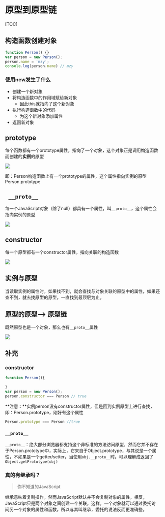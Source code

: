 # 原型到原型链

[TOC]

## 构造函数创建对象

```js
function Person() {}
var person = new Person();
person.name = 'mzy';
console.log(person.name) // mzy
```

### 使用new发生了什么

- 创建一个新对象
- 将构造函数中的作用域赋给新对象
  - 因此this就指向了这个新对象
- 执行构造函数中的代码
  - 为这个新对象添加属性
- 返回新对象

## prototype

每个函数都有一个prototype属性，指向了一个对象，这个对象正是调用构造函数而创建的**实例**的原型

![](I:\myFuture\桌面资料\面试\学习图片\prototype1.png)

即：Person构造函数上有一个prototype的属性，这个属性指向实例的原型Person.prototype

## ` __proto__`

每一个JavaScript对象（除了null）都具有一个属性，叫`__proto__`，这个属性会指向实例的原型

![](I:\myFuture\桌面资料\面试\学习图片\prototype2.png)

## constructor

每一个原型都有一个constructor属性，指向关联的构造函数

![](I:\myFuture\桌面资料\面试\学习图片\prototype3.png)

## 实例与原型

当读取实例的属性时，如果找不到，就会查找与对象关联的原型中的属性，如果还查不到，就去找原型的原型，一直找到最顶层为止。

## 原型的原型--> 原型链

既然原型也是一个对象，那么也有`__proto__`属性

![](I:\myFuture\桌面资料\面试\学习图片\prototype4.png)

## 补充

### constructor

```js
function Person(){
    
}
var person = new Person();
person.constructor === Person // true
```

**注意：**实例person没有constructor属性，但是回到实例原型上进行查找，即：Person.prototype，刚好有这个属性

```js
Person.prototype === Person //true
```

### `__proto__`

`__proto__`：绝大部分浏览器都支持这个非标准的方法访问原型，然而它并不存在于Person.prototype中，实际上，它来自于Object.prototype，与其说是一个属性，不如果是一个getter/setter，当使用`obj.__proto__`时，可以理解成返回了`Object.getPrototype(obj)`

### 真的有继承吗？

> 你不知道的JavaScript

继承意味着复制操作，然而JavaScript默认并不会复制对象的属性，相反，JavaScript只是两个对象之间创建一个关联，这样，一个对象就可以通过委托访问另一个对象的属性和函数，所以与其叫继承，委托的说法反而更准确些。